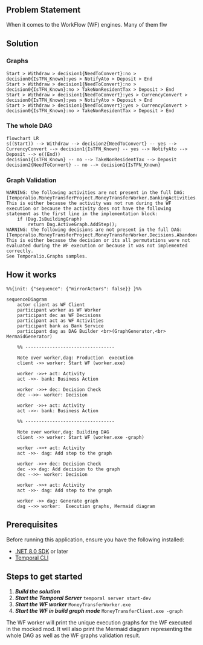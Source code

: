 ## Problem Statement

When it comes to the WorkFlow (WF) engines. Many of them flw

## Solution

### Graphs

```
Start > Withdraw > decision1{NeedToConvert}:no > decision0{IsTFN_Known}:yes > NotifyAto > Deposit > End
Start > Withdraw > decision1{NeedToConvert}:no > decision0{IsTFN_Known}:no > TakeNonResidentTax > Deposit > End
Start > Withdraw > decision1{NeedToConvert}:yes > CurrencyConvert > decision0{IsTFN_Known}:yes > NotifyAto > Deposit > End
Start > Withdraw > decision1{NeedToConvert}:yes > CurrencyConvert > decision0{IsTFN_Known}:no > TakeNonResidentTax > Deposit > End
```

### The whole DAG

```mermaid
flowchart LR
s((Start)) --> Withdraw --> decision2{NeedToConvert} -- yes --> CurrencyConvert --> decision1{IsTFN_Known} -- yes --> NotifyAto --> Deposit --> e((End))
decision1{IsTFN_Known} -- no --> TakeNonResidentTax --> Deposit
decision2{NeedToConvert} -- no --> decision1{IsTFN_Known}
```

### Graph Validation
```
WARNING: the following activities are not present in the full DAG: [Temporalio.MoneyTransferProject.MoneyTransferWorker.BankingActivities.DeliberatelyAbandonedActivityAsync]
This is either because the activity was not run during the WF execution or because the activity does not have the following statement as the first line in the implementation block:
    if (Dag.IsBuildingGraph)
        return Dag.ActiveGraph.AddStep();
WARNING: the following decisions are not present in the full DAG: [Temporalio.MoneyTransferProject.MoneyTransferWorker.Decisions.AbandonedTestDecision]
This is either because the decision or its all permutations were not evaluated during the WF execution or because it was not implemented correctly.
See Temporalio.Graphs samples.
```

## How it works


```mermaid
%%{init: {"sequence": {"mirrorActors": false}} }%%

sequenceDiagram
    actor client as WF Client
    participant worker as WF Worker
    participant dec as WF Decisions
    participant act as WF Activities
    participant bank as Bank Service 
    participant dag as DAG Builder <br>(GraphGenerator,<br> MermaidGenerator)

    %% ---------------------------------

    Note over worker,dag: Production  execution
    client ->> worker: Start WF (worker.exe)
    
    worker ->>+ act: Activity 
    act ->>- bank: Business Action 

    worker ->>+ dec: Decision Check
    dec -->>- worker: Decision
    
    worker ->>+ act: Activity 
    act ->>- bank: Business Action 

    %% ---------------------------------

    Note over worker,dag: Building DAG
    client ->> worker: Start WF (worker.exe -graph)

    worker ->>+ act: Activity 
    act ->>- dag: Add step to the graph 

    worker ->>+ dec: Decision Check
    dec ->> dag: Add decision to the graph 
    dec -->>- worker: Decision
    
    worker ->>+ act: Activity 
    act ->>- dag: Add step to the graph 

    worker ->> dag: Generate graph
    dag -->> worker:  Execution graphs, Mermaid diagram 
```

## Prerequisites

Before running this application, ensure you have the following installed:

* [.NET 8.0 SDK](https://dotnet.microsoft.com/en-us/download/dotnet/8.0) or later
* [Temporal CLI](https://learn.temporal.io/getting_started/dotnet/dev_environment/)

## Steps to get started

1. _**Build the solution**_
2. _**Start the Temporal Server**_
   `temporal server start-dev`
3. _**Start the WF worker**_
   `MoneyTransferWorker.exe`
4. _**Start the WF in build graph mode**_
   `MoneyTransferClient.exe -graph`

The WF worker will print the unique execution graphs for the WF executed in the mocked mod. It will also print the Mermaid diagram representing the whole DAG as well as the WF graphs validation result.